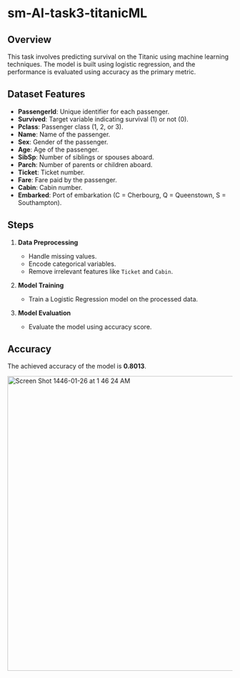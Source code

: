 # sm-AI-task3-titanicML

## Overview

This task involves predicting survival on the Titanic using machine learning techniques. The model is built using logistic regression, and the performance is evaluated using accuracy as the primary metric.

## Dataset Features

- **PassengerId**: Unique identifier for each passenger.
- **Survived**: Target variable indicating survival (1) or not (0).
- **Pclass**: Passenger class (1, 2, or 3).
- **Name**: Name of the passenger.
- **Sex**: Gender of the passenger.
- **Age**: Age of the passenger.
- **SibSp**: Number of siblings or spouses aboard.
- **Parch**: Number of parents or children aboard.
- **Ticket**: Ticket number.
- **Fare**: Fare paid by the passenger.
- **Cabin**: Cabin number.
- **Embarked**: Port of embarkation (C = Cherbourg, Q = Queenstown, S = Southampton).

## Steps

1. **Data Preprocessing**
   - Handle missing values.
   - Encode categorical variables.
   - Remove irrelevant features like `Ticket` and `Cabin`.

2. **Model Training**
   - Train a Logistic Regression model on the processed data.

3. **Model Evaluation**
   - Evaluate the model using accuracy score.
  
## Accuracy

The achieved accuracy of the model is **0.8013**.

<img width="660" alt="Screen Shot 1446-01-26 at 1 46 24 AM" src="https://github.com/user-attachments/assets/5213b43f-f80b-4691-a7b5-3c6f4dbeff4f">

